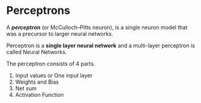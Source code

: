 # Perceptrons

A ***perceptron*** (or McCulloch–Pitts neuron), is a single neuron model that was a precursor to larger neural networks.

Perceptron is a __single layer neural network__ and a multi-layer perceptron is called Neural Networks.

The perceptron consists of 4 parts.
1. Input values or One input layer
2. Weights and Bias
3. Net sum
4. Activation Function